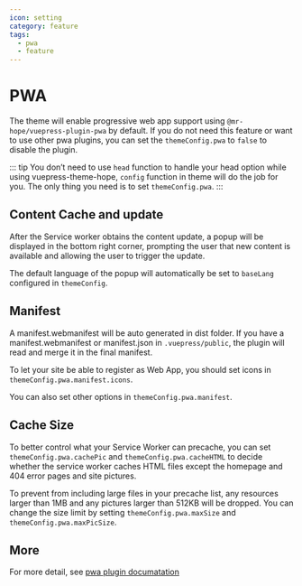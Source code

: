 ```yaml
---
icon: setting
category: feature
tags:
  - pwa
  - feature
---
```


# PWA

The theme will enable progressive web app support using `@mr-hope/vuepress-plugin-pwa` by default. If you do not need this feature or want to use other pwa plugins, you can set the `themeConfig.pwa` to `false` to disable the plugin.

::: tip
You don’t need to use `head` function to handle your head option while using vuepress-theme-hope, `config` function in theme will do the job for you. The only thing you need is to set `themeConfig.pwa`.
:::

## Content Cache and update

After the Service worker obtains the content update, a popup will be displayed in the bottom right corner, prompting the user that new content is available and allowing the user to trigger the update.

The default language of the popup will automatically be set to `baseLang` configured in `themeConfig`.

## Manifest

A manifest.webmanifest will be auto generated in dist folder. If you have a manifest.webmanifest or manifest.json in `.vuepress/public`, the plugin will read and merge it in the final manifest.

To let your site be able to register as Web App, you should set icons in `themeConfig.pwa.manifest.icons`.

You can also set other options in `themeConfig.pwa.manifest`.

## Cache Size

To better control what your Service Worker can precache, you can set `themeConfig.pwa.cachePic` and `themeConfig.pwa.cacheHTML` to decide whether the service worker caches HTML files except the homepage and 404 error pages and site pictures.

To prevent from including large files in your precache list, any resources larger than 1MB and any pictures larger than 512KB will be dropped. You can change the size limit by setting `themeConfig.pwa.maxSize` and `themeConfig.pwa.maxPicSize`.

## More

For more detail, see [pwa plugin documatation][pwa]

[pwa]: https://vuepress-pwa.mrhope.site/
